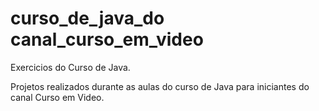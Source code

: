 # curso_de_java_do canal_curso_em_video
 Exercicios do Curso de Java.
 
 Projetos realizados durante as aulas do curso de Java para iniciantes do canal Curso em Video.
 
 
